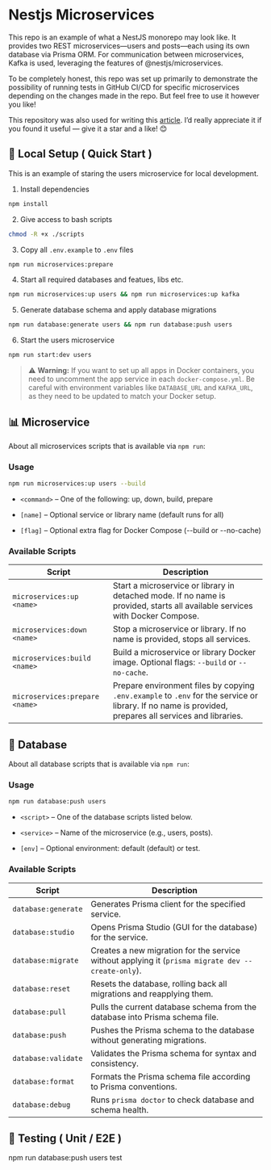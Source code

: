 # Nestjs Microservices

This repo is an example of what a NestJS monorepo may look like. It provides two REST microservices—users and posts—each using its own database via Prisma ORM. For communication between microservices, Kafka is used, leveraging the features of @nestjs/microservices.

To be completely honest, this repo was set up primarily to demonstrate the possibility of running tests in GitHub CI/CD for specific microservices depending on the changes made in the repo. But feel free to use it however you like!

This repository was also used for writing this [article](https://dev.to/cookiemonsterdev/nestjs-microservices-monorepo-setup-testing-and-deployment-1gp2-temp-slug-2113650). I’d really appreciate it if you found it useful — give it a star and a like! 😊

## 🚀 Local Setup ( Quick Start )

This is an example of staring the users microservice for local development.

1. Install dependencies

```bash
npm install
```

2. Give access to bash scripts

```bash
chmod -R +x ./scripts
```

3. Copy all `.env.example` to `.env` files

```bash
npm run microservices:prepare
```

4. Start all required databases and featues, libs etc.

```bash
npm run microservices:up users && npm run microservices:up kafka
```

5. Generate database schema and apply database migrations

```bash
npm run database:generate users && npm run database:push users
```

6. Start the users microservice

```bash
npm run start:dev users
```

> ⚠️ **Warning:** If you want to set up all apps in Docker containers, you need to uncomment the app service in each `docker-compose.yml`. Be careful with environment variables like `DATABASE_URL` and `KAFKA_URL`, as they need to be updated to match your Docker setup.


## 📊 Microservice

About all microservices scripts that is available via `npm run`:

### Usage

```bash
npm run microservices:up users --build
```

* `<command>` – One of the following: up, down, build, prepare

* `[name]` – Optional service or library name (default runs for all)

* `[flag]` – Optional extra flag for Docker Compose (--build or --no-cache)

### Available Scripts

| Script                         | Description                                                                                                                                            |
| ------------------------------ | ------------------------------------------------------------------------------------------------------------------------------------------------------ |
| `microservices:up <name>`      | Start a microservice or library in detached mode. If no name is provided, starts all available services with Docker Compose.                           |
| `microservices:down <name>`    | Stop a microservice or library. If no name is provided, stops all services.                                                                            |
| `microservices:build <name>`   | Build a microservice or library Docker image. Optional flags: `--build` or `--no-cache`.                                                               |
| `microservices:prepare <name>` | Prepare environment files by copying `.env.example` to `.env` for the service or library. If no name is provided, prepares all services and libraries. |


## 📖 Database

About all database scripts that is available via `npm run`:

### Usage

```bash
npm run database:push users
```

- `<script>` – One of the database scripts listed below.

- `<service>` – Name of the microservice (e.g., users, posts).

- `[env]` – Optional environment: default (default) or test.

### Available Scripts

| Script              | Description                                                                                       |
| ------------------- | ------------------------------------------------------------------------------------------------- |
| `database:generate` | Generates Prisma client for the specified service.                                                |
| `database:studio`   | Opens Prisma Studio (GUI for the database) for the service.                                       |
| `database:migrate`  | Creates a new migration for the service without applying it (`prisma migrate dev --create-only`). |
| `database:reset`    | Resets the database, rolling back all migrations and reapplying them.                             |
| `database:pull`     | Pulls the current database schema from the database into Prisma schema file.                      |
| `database:push`     | Pushes the Prisma schema to the database without generating migrations.                           |
| `database:validate` | Validates the Prisma schema for syntax and consistency.                                           |
| `database:format`   | Formats the Prisma schema file according to Prisma conventions.                                   |
| `database:debug`    | Runs `prisma doctor` to check database and schema health.                                         |

## 🧪 Testing ( Unit / E2E )


npm run database:push users test